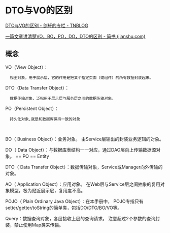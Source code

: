 # DTO与VO的区别

[DTO与VO的区别 - 剑轩的专栏 - TNBLOG](http://www.tnblog.net/aojiancc2/article/details/2396#:~:text=VO%EF%BC%88View%20Object%EF%BC%89%EF%BC%9A%20%E8%A7%86%E5%9B%BE%E5%AF%B9%E8%B1%A1%EF%BC%8C%E7%94%A8%E4%BA%8E%E5%B1%95%E7%A4%BA%E5%B1%82%EF%BC%8C%E5%AE%83%E7%9A%84%E4%BD%9C%E7%94%A8%E6%98%AF%E6%8A%8A%E6%9F%90%E4%B8%AA%E6%8C%87%E5%AE%9A%E9%A1%B5%E9%9D%A2%EF%BC%88%E6%88%96%E7%BB%84%E4%BB%B6%EF%BC%89%E7%9A%84%E6%89%80%E6%9C%89%E6%95%B0%E6%8D%AE%E5%B0%81%E8%A3%85%E8%B5%B7%E6%9D%A5%E3%80%82,DTO%EF%BC%88Data%20Transfer%20Object%EF%BC%89%EF%BC%9A%20%E6%95%B0%E6%8D%AE%E4%BC%A0%E8%BE%93%E5%AF%B9%E8%B1%A1%EF%BC%8C%E6%B3%9B%E6%8C%87%E7%94%A8%E4%BA%8E%E5%B1%95%E7%A4%BA%E5%B1%82%E4%B8%8E%E6%9C%8D%E5%8A%A1%E5%B1%82%E4%B9%8B%E9%97%B4%E7%9A%84%E6%95%B0%E6%8D%AE%E4%BC%A0%E8%BE%93%E5%AF%B9%E8%B1%A1%E3%80%822019%E5%B9%B44%E6%9C%8826%E6%97%A5)

[一篇文章讲清楚VO，BO，PO，DO，DTO的区别 - 简书 (jianshu.com)](https://www.jianshu.com/p/072304c3dfb7)

## ****概念****

 VO（View Object）：

      视图对象，用于展示层，它的作用是把某个指定页面（或组件）的所有数据封装起来。

 DTO（Data Transfer Object）：

      数据传输对象，泛指用于展示层与服务层之间的数据传输对象。

 PO（Persistent Object）：

      持久化对象,就是和数据库保持一致的对象

‍

BO（ Business Object）：业务对象。 由Service层输出的封装业务逻辑的对象。

DO（ Data Object）：与数据库表结构一一对应，通过DAO层向上传输数据源对象。 == PO  == Entity

DTO（ Data Transfer Object）：数据传输对象，Service或Manager向外传输的对象。

AO（ Application Object）：应用对象。 在Web层与Service层之间抽象的复用对象模型，极为贴近展示层，复用度不高。

POJO（ Plain Ordinary Java Object）：在本手册中， POJO专指只有setter/getter/toString的简单类，包括DO/DTO/BO/VO等。

Query：数据查询对象，各层接收上层的查询请求。 注意超过2个参数的查询封装，禁止使用Map类来传输。

‍
